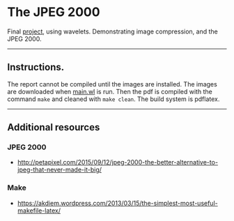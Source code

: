 # The JPEG 2000
Final [project](http://www.math.tamu.edu/~francis.narcowich/m414/s16/projects_s16.html),
using wavelets.
Demonstrating image compression, and the JPEG 2000.

---

## Instructions.
The report cannot be compiled until the images are installed.
The images are downloaded when [main.wl](https://github.com/TexAgg/Math-414-Final-Project/blob/master/main.wl) is run.
Then the pdf is compiled with the command `make` and cleaned with `make clean`.
The build system is pdflatex.

---

## Additional resources

### JPEG 2000
* http://petapixel.com/2015/09/12/jpeg-2000-the-better-alternative-to-jpeg-that-never-made-it-big/

### Make
* https://akdiem.wordpress.com/2013/03/15/the-simplest-most-useful-makefile-latex/
